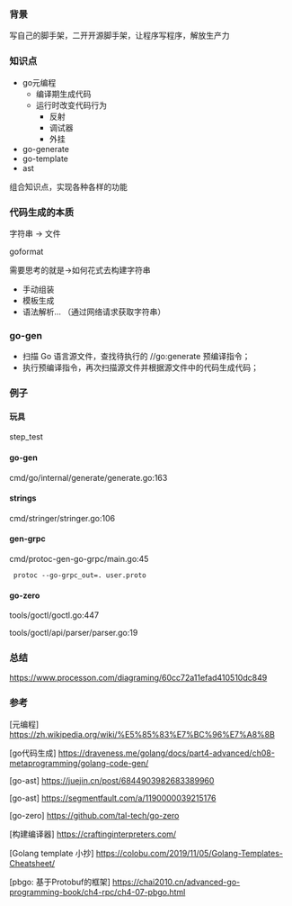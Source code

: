 ### 背景

写自己的脚手架，二开开源脚手架，让程序写程序，解放生产力

### 知识点

* go元编程
    * 编译期生成代码
    * 运行时改变代码行为
      * 反射
      * 调试器
      * 外挂
* go-generate
* go-template
* ast

组合知识点，实现各种各样的功能

### 代码生成的本质

字符串 -> 文件 

goformat

需要思考的就是->如何花式去构建字符串

* 手动组装
* 模板生成
* 语法解析...
  （通过网络请求获取字符串）


### go-gen 

* 扫描 Go 语言源文件，查找待执行的 //go:generate 预编译指令；
* 执行预编译指令，再次扫描源文件并根据源文件中的代码生成代码；

### 例子


#### 玩具
step_test

#### go-gen
cmd/go/internal/generate/generate.go:163

#### strings
cmd/stringer/stringer.go:106

#### gen-grpc

cmd/protoc-gen-go-grpc/main.go:45

```
 protoc --go-grpc_out=. user.proto
```

#### go-zero

tools/goctl/goctl.go:447

tools/goctl/api/parser/parser.go:19


### 总结

https://www.processon.com/diagraming/60cc72a11efad410510dc849

### 参考

[元编程]
https://zh.wikipedia.org/wiki/%E5%85%83%E7%BC%96%E7%A8%8B

[go代码生成]
https://draveness.me/golang/docs/part4-advanced/ch08-metaprogramming/golang-code-gen/

[go-ast]
https://juejin.cn/post/6844903982683389960

[go-ast]
https://segmentfault.com/a/1190000039215176

[go-zero]
https://github.com/tal-tech/go-zero

[构建编译器]
https://craftinginterpreters.com/

[Golang template 小抄]
https://colobu.com/2019/11/05/Golang-Templates-Cheatsheet/

[pbgo: 基于Protobuf的框架]
https://chai2010.cn/advanced-go-programming-book/ch4-rpc/ch4-07-pbgo.html
